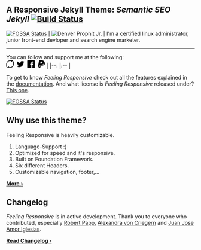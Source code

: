 ## A Responsive Jekyll Theme: *Semantic SEO Jekyll* [![Build Status](https://travis-ci.com/inetbiz/semantic-seo-jekyll.png?branch=gh-pages)](https://travis-ci.com/inetbiz/semantic-seo-jekyll)
[![FOSSA Status](https://app.fossa.io/api/projects/git%2Bgithub.com%2Finetbiz%2Fsemantic-seo-jekyll.svg?type=shield)](https://app.fossa.io/projects/git%2Bgithub.com%2Finetbiz%2Fsemantic-seo-jekyll?ref=badge_shield)
| ![Denver Prophit Jr.](https://static.flattr.net/uc/zln/3yz/zln3yz/profile.png)  	| I'm a certified linux administrator, junior front-end devloper and search engine marketer. <hr/> You can follow and support me at the following:<br><a href="https://flattr.com/@dprophitjr" title="Support Me on Flattr" target="_blank"><img src="/assets/img/flattr.svg" alt="Support me on flattr" width="20" height="20"></a>&nbsp;&nbsp;<a href="https://twitter.com/DenverProphitJr" title="Support Me on Twitter" target="_blank"><img src="/assets/img/twitter.svg" alt="Support me on twitter" width="20" height="20"></a>&nbsp;&nbsp;<a href="https://facebook.com/denverprophitjr/" title="Support Me on facebook" target="_blank"><img src="/assets/img/facebook.svg" alt="Support me on facebook" width="20" height="20"></a>&nbsp;&nbsp;<a href="https://www.paypal.me/denverprophit" title="Support Me on paypal" target="_blank"><img src="/assets/img/paypal.svg" alt="Support me on paypal" width="20" height="20"></a> 	|
|--:	|:--	|

 To get to know *Feeling Responsive* check out all the features explained in the [documentation][1]. And what license is *Feeling Responsive* released under? [This one][2].


[![FOSSA Status](https://app.fossa.io/api/projects/git%2Bgithub.com%2Finetbiz%2Fsemantic-seo-jekyll.svg?type=large)](https://app.fossa.io/projects/git%2Bgithub.com%2Finetbiz%2Fsemantic-seo-jekyll?ref=badge_large)

## Why use this theme?

Feeling Responsive is heavily customizable.

1. Language-Support :)
2. Optimized for speed and it's responsive.
3. Built on Foundation Framework.
4. Six different Headers.
5. Customizable navigation, footer,...

**[More ›][3]**

## Changelog

*Feeling Responsive* is in active development. Thank you to everyone who contributed, especially [Róbert Papp][5], [Alexandra von Criegern](https://github.com/plutonik-a) and [Juan Jose Amor Iglesias](https://github.com/jjamor).

**[Read Changelog ›][6]**

 [1]: http://phlow.github.io/feeling-responsive/documentation/
 [2]: https://github.com/Phlow/feeling-responsive/blob/gh-pages/LICENSE
 [3]: http://phlow.github.io/feeling-responsive/info/
 [4]: https://www.youtube.com/watch?v=rLS-BEvlEyY
 [5]: https://github.com/TWiStErRob
 [6]: https://phlow.github.io/feeling-responsive/changelog/
 [7]: http://phlow.github.io/feeling-responsive/
 [8]: http://phlow.github.io/simplicity/
 [9]: #
 [10]: #
[a.a]: http://i.imgur.com/tXSoThF.png (twitter icon with padding)
[b.b]: http://i.imgur.com/P3YfQoD.png (facebook icon with padding)
[c.c]: http://i.imgur.com/0o48UoR.png (github icon with padding)
[a]: http://www.twitter.com/DenverProphitJr
[b]: http://www.facebook.com/denverprophit
[c]: http://www.github.com/carlsednaoui